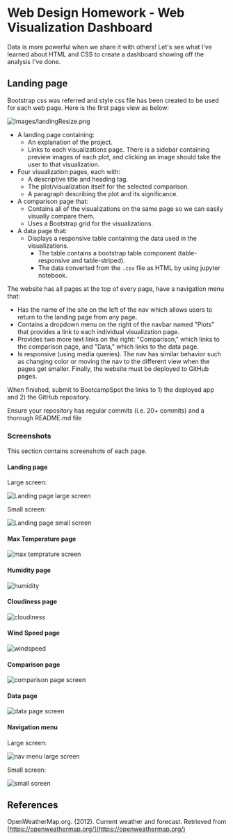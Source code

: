 # Web Design Homework - Web Visualization Dashboard 
Data is more powerful when we share it with others! Let's see what I've learned about HTML and CSS to create a dashboard showing off the analysis I've done.

## Landing page

Bootstrap css was referred and style css file has been created to be used for each web page. 
Here is the first page view as below: 

![Images/landingResize.png](webpages-images/index.png)


* A landing page containing:
  * An explanation of the project.
  * Links to each visualizations page. There is a sidebar containing preview images of each plot, and clicking an image should take the user to that visualization.
* Four visualization pages, each with:
  * A descriptive title and heading tag.
  * The plot/visualization itself for the selected comparison.
  * A paragraph describing the plot and its significance.
* A comparison page that:
  * Contains all of the visualizations on the same page so we can easily visually compare them.
  * Uses a Bootstrap grid for the visualizations.
* A data page that:
  * Displays a responsive table containing the data used in the visualizations.
    * The table contains a bootstrap table component (table-responsive and table-striped). 
    * The data converted from the `.csv` file as HTML by using jupyter notebook. 
  

The website has all pages at the top of every page, have a navigation menu that:

* Has the name of the site on the left of the nav which allows users to return to the landing page from any page.
* Contains a dropdown menu on the right of the navbar named "Plots" that provides a link to each individual visualization page.
* Provides two more text links on the right: "Comparison," which links to the comparison page, and "Data," which links to the data page.
* Is responsive (using media queries). The nav has similar behavior such as changing color or moving the nav to the different view when the pages get smaller. 
Finally, the website must be deployed to GitHub pages.

When finished, submit to BootcampSpot the links to 1) the deployed app and 2) the GitHub repository.

Ensure your repository has regular commits (i.e. 20+ commits) and a thorough README.md file


### Screenshots

This section contains screenshots of each page.

#### <a id="index-page"></a>Landing page

Large screen:

![Landing page large screen](webpages-images/index.png)

Small screen:

![Landing page small screen](webpages-images/smalllanding.png)

#### <a id="max-temperature"></a>Max Temperature page


![max temprature screen](webpages-images/maxtemperature.png)

#### <a id="humidity"></a>Humidity page


![humidity](webpages-images/humidity.png)

#### <a id="cloudiness"></a>Cloudiness page


![cloudiness](webpages-images/cloudiness.png)

#### <a id="windspeed"></a>Wind Speed page


![windspeed](webpages-images/windspeed.png)

#### <a id="comparisons-page"></a>Comparison page


![comparison page screen](webpages-images/comparison.png)


#### <a id="data-page"></a>Data page


![data page screen](webpages-images/data.png)

#### <a id="navigation-menu"></a>Navigation menu

Large screen:

![nav menu large screen](webpages-images/navigation.png)

Small screen:

![small screen](webpages-images/navigationmedia.png)

## References

OpenWeatherMap.org. (2012). Сurrent weather and forecast. Retrieved from [https://openweathermap.org/](https://openweathermap.org/)